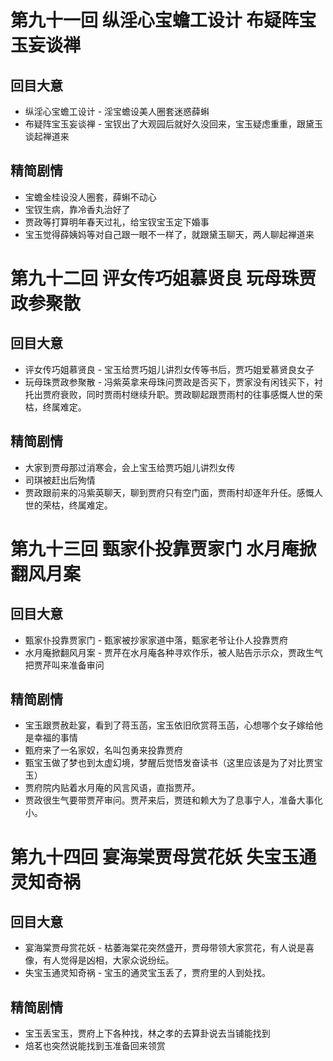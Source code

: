 # 第九十一回 纵淫心宝蟾工设计 布疑阵宝玉妄谈禅

## 回目大意

* 纵淫心宝蟾工设计 - 淫宝蟾设美人圈套迷惑薛蝌
* 布疑阵宝玉妄谈禅 - 宝钗出了大观园后就好久没回来，宝玉疑虑重重，跟黛玉谈起禅道来

## 精简剧情

* 宝蟾金桂设没人圈套，薛蝌不动心
* 宝钗生病，靠冷香丸治好了
* 贾政等打算明年春天过礼，给宝钗宝玉定下婚事
* 宝玉觉得薛姨妈等对自己跟一眼不一样了，就跟黛玉聊天，两人聊起禅道来

# 第九十二回 评女传巧姐慕贤良 玩母珠贾政参聚散

## 回目大意

* 评女传巧姐慕贤良 - 宝玉给贾巧姐儿讲烈女传等书后，贾巧姐爱慕贤良女子
* 玩母珠贾政参聚散 - 冯紫英拿来母珠问贾政是否买下，贾家没有闲钱买下，衬托出贾府衰败，同时贾雨村继续升职。贾政聊起跟贾雨村的往事感慨人世的荣枯，终属难定。

## 精简剧情

* 大家到贾母那过消寒会，会上宝玉给贾巧姐儿讲烈女传
* 司琪被赶出后殉情
* 贾政跟前来的冯紫英聊天，聊到贾府只有空门面，贾雨村却逐年升任。感慨人世的荣枯，终属难定。
  
# 第九十三回 甄家仆投靠贾家门 水月庵掀翻风月案

## 回目大意

* 甄家仆投靠贾家门 - 甄家被抄家家道中落，甄家老爷让仆人投靠贾府
* 水月庵掀翻风月案 - 贾芹在水月庵各种寻欢作乐，被人贴告示示众，贾政生气把贾芹叫来准备审问

## 精简剧情

* 宝玉跟贾赦赴宴，看到了蒋玉菡，宝玉依旧欣赏蒋玉菡，心想哪个女子嫁给他是幸福的事情
* 甄府来了一名家奴，名叫包勇来投靠贾府
* 甄宝玉做了梦也到太虚幻境，梦醒后觉悟发奋读书（这里应该是为了对比贾宝玉）
* 贾府院内贴着水月庵的风言风语，直指贾芹。
* 贾政很生气要带贾芹审问。贾芹来后，贾琏和赖大为了息事宁人，准备大事化小。

# 第九十四回 宴海棠贾母赏花妖 失宝玉通灵知奇祸

## 回目大意

* 宴海棠贾母赏花妖 - 枯萎海棠花突然盛开，贾母带领大家赏花，有人说是喜像，有人觉得是凶相，大家众说纷纭。
* 失宝玉通灵知奇祸 - 宝玉的通灵宝玉丢了，贾府里的人到处找。

## 精简剧情

* 宝玉丢宝玉，贾府上下各种找，林之孝的去算卦说去当铺能找到
* 焙茗也突然说能找到玉准备回来领赏
